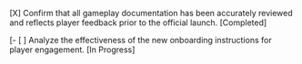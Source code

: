 [X] Confirm that all gameplay documentation has been accurately reviewed and reflects player feedback prior to the official launch. [Completed]

[- [ ] Analyze the effectiveness of the new onboarding instructions for player engagement. [In Progress]